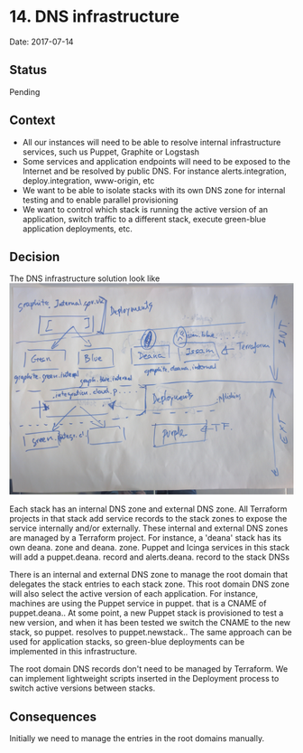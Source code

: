 # 14. DNS infrastructure

Date: 2017-07-14

## Status

Pending

## Context

- All our instances will need to be able to resolve internal infrastructure services, such
us Puppet, Graphite or Logstash
- Some services and application endpoints will need to be exposed to the Internet and
be resolved by public DNS. For instance alerts.integration, deploy.integration, www-origin, etc
- We want to be able to isolate stacks with its own DNS zone for internal testing and to
enable parallel provisioning
- We want to control which stack is running the active version of an application, switch traffic
to a different stack, execute green-blue application deployments, etc.

## Decision

The DNS infrastructure solution look like ![DNS](./0015-dns-infrastructure-img01.jpg?raw=true "DNS Infrastructure")

Each stack has an internal DNS zone and external DNS zone. All Terraform projects in that stack add service
records to the stack zones to expose the service internally and/or externally. These internal and
external DNS zones are managed by a Terraform project. For instance, a 'deana' stack has its own deana.<internalrootdomain>
zone and deana.<externalrootdomain> zone. Puppet and Icinga services in this stack will add a puppet.deana.<internalrootdomain>
record and alerts.deana.<externalrootdomain> record to the stack DNSs

There is an internal and external DNS zone to manage the root domain that delegates the stack entries to
each stack zone. This root domain DNS zone will also select the active version of each application. For
instance, machines  are using the Puppet service in puppet.<internalrootdomain> that is a 
CNAME of puppet.deana.<internalrootdomain>. At some point, a new Puppet stack is provisioned to test a new version,
and when it has been tested we switch the CNAME to the new stack, so puppet.<internalrootdomain>
resolves to puppet.newstack.<internalrootdomain>. The same approach can be used for application stacks, so
green-blue deployments can be implemented in this infrastructure.

The root domain DNS records don't need to be managed by Terraform. We can implement lightweight scripts inserted
in the Deployment process to switch active versions between stacks.

## Consequences

Initially we need to manage the entries in the root domains manually.

